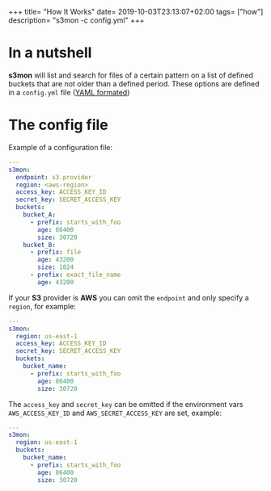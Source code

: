 +++
title= "How It Works"
date= 2019-10-03T23:13:07+02:00
tags= ["how"]
description= "s3mon -c config.yml"
+++

# In a nutshell

**s3mon** will list and search for files of a certain pattern
on a list of defined buckets that are not older than a defined
period. These options are defined in a `config.yml` file
([YAML formated](https://en.wikipedia.org/wiki/YAML))


# The config file

Example of a configuration file:

```yaml
---
s3mon:
  endpoint: s3.provider
  region: <aws-region>
  access_key: ACCESS_KEY_ID
  secret_key: SECRET_ACCESS_KEY
  buckets:
    bucket_A:
      - prefix: starts_with_foo
        age: 86400
        size: 30720
    bucket_B:
      - prefix: file
        age: 43200
        size: 1024
      - prefix: exact_file_name
        age: 43200
```

If your **S3** provider is **AWS** you can omit the `endpoint` and only specify
a `region`, for example:

```yaml
---
s3mon:
  region: us-east-1
  access_key: ACCESS_KEY_ID
  secret_key: SECRET_ACCESS_KEY
  buckets:
    bucket_name:
      - prefix: starts_with_foo
        age: 86400
        size: 30720
```

The `access_key` and `secret_key` can be omitted if the environment vars
`AWS_ACCESS_KEY_ID` and `AWS_SECRET_ACCESS_KEY` are set, example:

```yaml
---
s3mon:
  region: us-east-1
  buckets:
    bucket_name:
      - prefix: starts_with_foo
        age: 86400
        size: 30720
```
